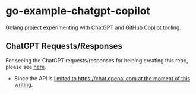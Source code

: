 # go-example-chatgpt-copilot
Golang project experimenting with [ChatGPT](https://openai.com/blog/chatgpt/) and [GitHub Copilot](https://github.com/features/copilot) tooling.

## ChatGPT Requests/Responses
For seeing the ChatGPT requests/responses for helping creating this repo, please see [here](/docs/README.md).
- Since the API is [limited to https://chat.openai.com at the moment of this writing](https://twitter.com/OpenAI/status/1615160228366147585?ref_src=twsrc%5Egoogle%7Ctwcamp%5Eserp%7Ctwgr%5Etweet).